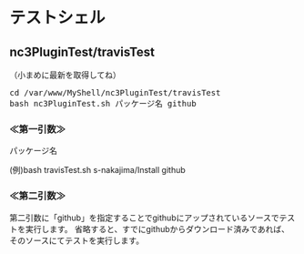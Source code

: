# テストシェル

## nc3PluginTest/travisTest
（小まめに最新を取得してね）

<pre>
cd /var/www/MyShell/nc3PluginTest/travisTest
bash nc3PluginTest.sh パッケージ名 github
</pre>

### ≪第一引数≫

パッケージ名

(例)bash travisTest.sh s-nakajima/Install github


### ≪第二引数≫

第二引数に「github」を指定することでgithubにアップされているソースでテストを実行します。
省略すると、すでにgithubからダウンロード済みであれば、そのソースにてテストを実行します。
